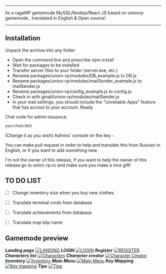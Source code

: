 
___
Its a rageMP gamemode MySQL/Nodejs/React JS based on unionrp gamemode , translated in English & Open source!
___
## Installation

Unpack the archive into any folder
- Open the command line and prescribe npm install
- Wait for packages to be installed
- Transfer server files to your folder (server.exe, etc.)
- Rename packages/union-rp/modules/DB_example.js to DB.js
- Rename packages/union-rp/modules/mailSender_example.js to mailSender.js
- Rename packages/union-rp/config_example.js to config.js
- Check in with gmail/union-rp/modules/mailSender.js
- In your mail settings, you should include the "Unreliable Apps" feature that has access to your account.
Ready

Chat code for admin issuance: 
```sh 
yourchatc0d3
``` 
(Change it as you wish)
Admins' console on the key ```~ ```


You can make pull request in order to help and translate this from Russian in English, or if you want to add something new.

I'm not the owner of this release, if you want to help the owner of this release go to union-rp.ru and make sure you make a nice gift!




## TO DO LIST
- [ ] Change inventory size when you buy new clothes
- [ ] Translate terminal cmds from database
- [ ] Translate achievements from database
- [ ] Translate map blip name






## Gamemode preview


***Landing page***
[![LANDING](https://imgur.com/ioKvFY4)](https://forum.untamedhero.com/)
***LOGIN***
[![LOGIN](https://i.imgur.com/pLlBK7A.png)](https://forum.untamedhero.com/)
***Register***
[![REGISTER](https://i.imgur.com/HDg2Qw5.png)](https://forum.untamedhero.com/)
***Characters list***
[![Characters](https://i.imgur.com/VJQo1Hy.png)](https://forum.untamedhero.com/)
***Character creator***
[![Character Creator](https://i.imgur.com/6IWVZFc.png)](https://forum.untamedhero.com/)
***Inventory***
[![Inventory](https://i.imgur.com/Y9wmuuy.png)](https://forum.untamedhero.com/)
***Main Menu*** 
[![Main Menu](https://i.imgur.com/JCpvONR.png)](https://forum.untamedhero.com/)
***Key Mapping***
[![Key mapping](https://i.imgur.com/jnTpZ9z.png)](https://forum.untamedhero.com/)
***Tips***
[![Tips](https://i.imgur.com/okocJ9t.png)](https://forum.untamedhero.com/)

